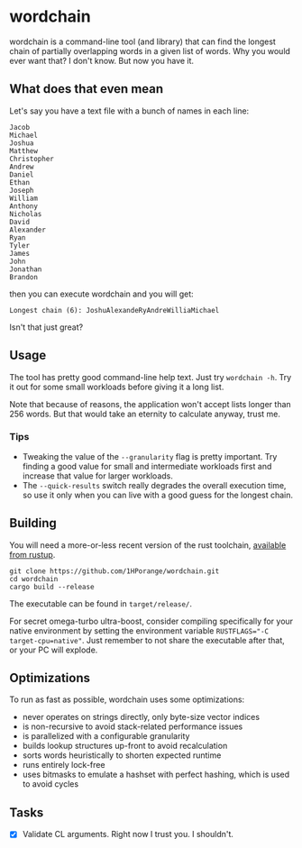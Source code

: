 # wordchain

wordchain is a command-line tool (and library) that can find the longest chain of 
partially overlapping words in a given list of words. Why you would ever want that?
I don't know. But now you have it.

## What does that even mean

Let's say you have a text file with a bunch of names in each line:

```
Jacob
Michael
Joshua
Matthew
Christopher
Andrew
Daniel
Ethan
Joseph
William
Anthony
Nicholas
David
Alexander
Ryan
Tyler
James
John
Jonathan
Brandon
```

then you can execute wordchain and you will get:

```
Longest chain (6): JoshuAlexandeRyAndreWilliaMichael
```

Isn't that just great?

## Usage

The tool has pretty good command-line help text. Just try `wordchain -h`. 
Try it out for some small workloads before giving it a long list.

Note that because of reasons, the application won't accept lists longer 
than 256 words. But that would take an eternity to calculate anyway, trust me.

### Tips

- Tweaking the value of the `--granularity` flag is pretty important. 
Try finding a good value for small and intermediate workloads first and 
increase that value for larger workloads.
- The `--quick-results` switch really degrades the overall execution time, so 
use it only when you can live with a good guess for the longest chain.

## Building

You will need a more-or-less recent version of the rust toolchain, 
[available from rustup](https://rustup.rs/).

```shell
git clone https://github.com/1HPorange/wordchain.git
cd wordchain
cargo build --release
```

The executable can be found in `target/release/`.

For secret omega-turbo ultra-boost, consider compiling 
specifically for your native environment by setting the 
environment variable `RUSTFLAGS="-C target-cpu=native"`. Just
remember to not share the executable after that, or your PC
will explode.

## Optimizations

To run as fast as possible, wordchain uses some optimizations:

- never operates on strings directly, only byte-size vector indices
- is non-recursive to avoid stack-related performance issues
- is parallelized with a configurable granularity
- builds lookup structures up-front to avoid recalculation
- sorts words heuristically to shorten expected runtime
- runs entirely lock-free
- uses bitmasks to emulate a hashset with perfect hashing, which is used to avoid cycles

## Tasks

- [x] Validate CL arguments. Right now I trust you. I shouldn't.